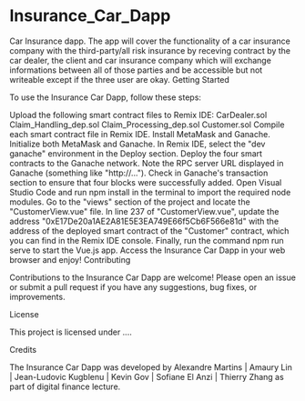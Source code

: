 # Insurance_Car_Dapp

Car Insurance dapp. The app will cover the functionality of a car insurance company with the third-party/all risk insurance by receving contract by the car dealer, the client and car insurance company which will exchange informations between all of those parties and be accessible but not writeable except if the three user are okay.
Getting Started

To use the Insurance Car Dapp, follow these steps:

Upload the following smart contract files to Remix IDE:
CarDealer.sol
Claim_Handling_dep.sol
Claim_Processing_dep.sol
Customer.sol
Compile each smart contract file in Remix IDE.
Install MetaMask and Ganache.
Initialize both MetaMask and Ganache.
In Remix IDE, select the "dev ganache" environment in the Deploy section.
Deploy the four smart contracts to the Ganache network. Note the RPC server URL displayed in Ganache (something like "http://...").
Check in Ganache's transaction section to ensure that four blocks were successfully added.
Open Visual Studio Code and run npm install in the terminal to import the required node modules.
Go to the "views" section of the project and locate the "CustomerView.vue" file.
In line 237 of "CustomerView.vue", update the address "0xE17De20a1AE2A81E5E3EA749E66f5Cb6F566e81d" with the address of the deployed smart contract of the "Customer" contract, which you can find in the Remix IDE console.
Finally, run the command npm run serve to start the Vue.js app.
Access the Insurance Car Dapp in your web browser and enjoy!
Contributing

Contributions to the Insurance Car Dapp are welcome! Please open an issue or submit a pull request if you have any suggestions, bug fixes, or improvements.

License

This project is licensed under ....

Credits

The Insurance Car Dapp was developed by Alexandre Martins | Amaury Lin | Jean-Ludovic Kugblenu | Kevin Gov | Sofiane El Anzi | Thierry Zhang as part of digital finance lecture.
